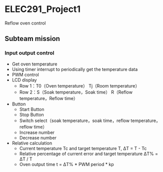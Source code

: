 # ELEC291_Project1
Reflow oven control
## Subteam mission
### Input output control
-  Get oven temperature
-  Using timer interrupt to periodically get the temperature data
-  PWM control
-  LCD display
    -  Row 1：T0（Oven temperature） Tj（Room temperature）
    -  Row 2：S（Soak temperature，Soak time） R（Reflow temperature，Reflow time）
-  Button
    -  Start Button
    -  Stop Button
    -  Switch select（soak temperature，soak time，reflow temperature，reflow time）
    -  Increase number
    -  Decrease number
-  Relative calculation
    -  Current temperature Tc and target temperature T, ΔT = T - Tc
    -  Relative percentage of current error and target temperature ΔT% = ΔT / T
    -  Oven output time t = ΔT% * PWM period * kp
